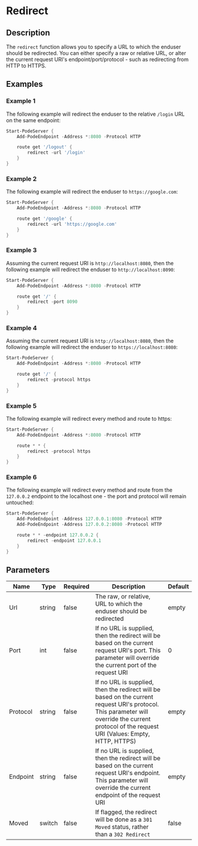 # Redirect

## Description

The `redirect` function allows you to specify a URL to which the enduser should be redirected. You can either specify a raw or relative URL, or alter the current request URI's endpoint/port/protocol - such as redirecting from HTTP to HTTPS.

## Examples

### Example 1

The following example will redirect the enduser to the relative `/login` URL on the same endpoint:

```powershell
Start-PodeServer {
    Add-PodeEndpoint -Address *:8080 -Protocol HTTP

    route get '/logout' {
        redirect -url '/login'
    }
}
```

### Example 2

The following example will redirect the enduser to `https://google.com`:

```powershell
Start-PodeServer {
    Add-PodeEndpoint -Address *:8080 -Protocol HTTP

    route get '/google' {
        redirect -url 'https://google.com'
    }
}
```

### Example 3

Assuming the current request URI is `http://localhost:8080`, then the following example will redirect the enduser to `http://localhost:8090`:

```powershell
Start-PodeServer {
    Add-PodeEndpoint -Address *:8080 -Protocol HTTP

    route get '/' {
        redirect -port 8090
    }
}
```

### Example 4

Assuming the current request URI is `http://localhost:8080`, then the following example will redirect the enduser to `https://localhost:8080`:

```powershell
Start-PodeServer {
    Add-PodeEndpoint -Address *:8080 -Protocol HTTP

    route get '/' {
        redirect -protocol https
    }
}
```

### Example 5

The following example will redirect every method and route to https:

```powershell
Start-PodeServer {
    Add-PodeEndpoint -Address *:8080 -Protocol HTTP

    route * * {
        redirect -protocol https
    }
}
```

### Example 6

The following example will redirect every method and route from the `127.0.0.2` endpoint to the localhost one - the port and protocol will remain untouched:

```powershell
Start-PodeServer {
    Add-PodeEndpoint -Address 127.0.0.1:8080 -Protocol HTTP
    Add-PodeEndpoint -Address 127.0.0.2:8080 -Protocol HTTP

    route * * -endpoint 127.0.0.2 {
        redirect -endpoint 127.0.0.1
    }
}
```

## Parameters

| Name | Type | Required | Description | Default |
| ---- | ---- | -------- | ----------- | ------- |
| Url | string | false | The raw, or relative, URL to which the enduser should be redirected | empty |
| Port | int | false | If no URL is supplied, then the redirect will be based on the current request URI's port. This parameter will override the current port of the request URI | 0 |
| Protocol | string | false | If no URL is supplied, then the redirect will be based on the current request URI's protocol. This parameter will override the current protocol of the request URI (Values: Empty, HTTP, HTTPS)  | empty |
| Endpoint | string | false | If no URL is supplied, then the redirect will be based on the current request URI's endpoint. This parameter will override the current endpoint of the request URI | empty |
| Moved | switch | false | If flagged, the redirect will be done as a `301 Moved` status, rather than a `302 Redirect` | false |
